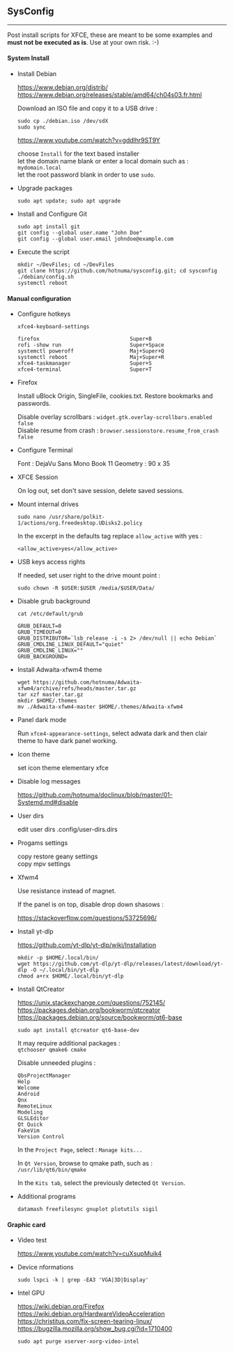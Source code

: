 <link href="style.css" rel="stylesheet"></link>

## SysConfig

---

Post install scripts for XFCE, these are meant to be
some examples and **must not be executed as is**.
Use at your own risk. :-)


#### System Install

* Install Debian

    https://www.debian.org/distrib/  
    https://www.debian.org/releases/stable/amd64/ch04s03.fr.html  
    
    Download an ISO file and copy it to a USB drive :
    
    ```
    sudo cp ./debian.iso /dev/sdX
    sudo sync
    ```
    
    https://www.youtube.com/watch?v=gddlhr9ST9Y  
    
    choose `Install` for the text based installer  
    let the domain name blank or enter a local domain such as : `mydomain.local`  
    let the root password blank in order to use `sudo`.  

* Upgrade packages
    
    `sudo apt update; sudo apt upgrade`
    
* Install and Configure Git
    
    ```
    sudo apt install git
    git config --global user.name "John Doe"
    git config --global user.email johndoe@example.com
    ```

* Execute the script

    ```
    mkdir ~/DevFiles; cd ~/DevFiles
    git clone https://github.com/hotnuma/sysconfig.git; cd sysconfig
    ./debian/config.sh
    systemctl reboot
    ```


#### <a name="disable"></a> Manual configuration

* Configure hotkeys
    
    `xfce4-keyboard-settings`

    ```
    firefox                             Super+B
    rofi -show run                      Super+Space
    systemctl poweroff                  Maj+Super+Q
    systemctl reboot                    Maj+Super+R
    xfce4-taskmanager                   Super+S
    xfce4-terminal                      Super+T
    ```

* Firefox
    
    Install uBlock Origin, SingleFile, cookies.txt. Restore bookmarks and passwords.  
    
    Disable overlay scrollbars : `widget.gtk.overlay-scrollbars.enabled false`  
    Disable resume from crash : `browser.sessionstore.resume_from_crash false`  

* Configure Terminal
    
    Font :      DejaVu Sans Mono Book 11
    Geometry :  90 x 35

* XFCE Session
    
    On log out, set don't save session, delete saved sessions.

* Mount internal drives
    
    `sudo nano /usr/share/polkit-1/actions/org.freedesktop.UDisks2.policy`
    
    In the excerpt <action id=“org.freedesktop.udisks2.filesystem-mount-system”> in the defaults tag replace `allow_active` with yes :  

    `<allow_active>yes</allow_active>`

* USB keys access rights

    If needed, set user right to the drive mount point :
    
    `sudo chown -R $USER:$USER /media/$USER/Data/`

* Disable grub background
    
    ```
    cat /etc/default/grub

    GRUB_DEFAULT=0
    GRUB_TIMEOUT=0
    GRUB_DISTRIBUTOR=`lsb_release -i -s 2> /dev/null || echo Debian`
    GRUB_CMDLINE_LINUX_DEFAULT="quiet"
    GRUB_CMDLINE_LINUX=""
    GRUB_BACKGROUND=
    ```

* Install Adwaita-xfwm4 theme
    
    ```
    wget https://github.com/hotnuma/Adwaita-xfwm4/archive/refs/heads/master.tar.gz
    tar xzf master.tar.gz
    mkdir $HOME/.themes
    mv ./Adwaita-xfwm4-master $HOME/.themes/Adwaita-xfwm4
    ```

* Panel dark mode

    Run `xfce4-appearance-settings`, select adwata dark and then clair theme to
    have dark panel working.

* Icon theme

    set icon theme  elementary xfce  

* Disable log messages

    https://github.com/hotnuma/doclinux/blob/master/01-Systemd.md#disable  

* User dirs
    
    edit user dirs .config/user-dirs.dirs

* Progams settings
    
    copy restore geany settings  
    copy mpv settings  

* Xfwm4

    Use resistance instead of magnet.
    
    If the panel is on top, disable drop down shasows :
    
    https://stackoverflow.com/questions/53725696/  

* Install yt-dlp
    
    https://github.com/yt-dlp/yt-dlp/wiki/Installation  
    
    ```
    mkdir -p $HOME/.local/bin/
    wget https://github.com/yt-dlp/yt-dlp/releases/latest/download/yt-dlp -O ~/.local/bin/yt-dlp
    chmod a+rx $HOME/.local/bin/yt-dlp
    ```

* Install QtCreator

    https://unix.stackexchange.com/questions/752145/  
    https://packages.debian.org/bookworm/qtcreator  
    https://packages.debian.org/source/bookworm/qt6-base  

    `sudo apt install qtcreator qt6-base-dev`

    It may require additional packages :      
    `qtchooser qmake6 cmake`

    Disable unneeded plugins :
    
    ```
    QbsProjectManager
    Help
    Welcome
    Android
    Qnx
    RemoteLinux
    Modeling
    GLSLEditor
    Qt Quick
    FakeVim
    Version Control
    ```
    
    In the `Project Page`, select : `Manage kits...`
    
    In `Qt Version`, browse to qmake path, such as :  
    `/usr/lib/qt6/bin/qmake`
    
    In the `Kits tab`, select the previously detected `Qt Version`.

* Additional programs

    `datamash freefilesync gnuplot plotutils sigil`


#### Graphic card

* Video test

    https://www.youtube.com/watch?v=cuXsupMuik4  

* Device nformations
    
    `sudo lspci -k | grep -EA3 'VGA|3D|Display'`

* Intel GPU
    
    https://wiki.debian.org/Firefox  
    https://wiki.debian.org/HardwareVideoAcceleration  
    https://christitus.com/fix-screen-tearing-linux/  
    https://bugzilla.mozilla.org/show_bug.cgi?id=1710400  
    
    `sudo apt purge xserver-xorg-video-intel`


